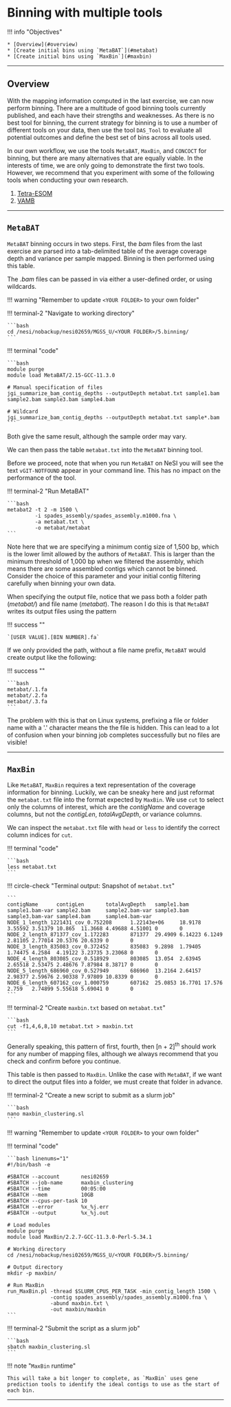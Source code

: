 # Binning with multiple tools

!!! info "Objectives"

    * [Overview](#overview)
    * [Create initial bins using `MetaBAT`](#metabat)
    * [Create initial bins using `MaxBin`](#maxbin)

---

## Overview

With the mapping information computed in the last exercise, we can now perform binning. There are a multitude of good binning tools currently published, and each have their strengths and weaknesses. As there is no best tool for binning, the current strategy for binning is to use a number of different tools on your data, then use the tool `DAS_Tool` to evaluate all potential outcomes and define the best set of bins across all tools used.

In our own workflow, we use the tools `MetaBAT`, `MaxBin`, and `CONCOCT` for binning, but there are many alternatives that are equally viable. In the interests of time, we are only going to demonstrate the first two tools. However, we recommend that you experiment with some of the following tools when conducting your own research.

1. [Tetra-ESOM](https://github.com/tetramerFreqs/Binning)
1. [VAMB](https://github.com/RasmussenLab/vamb)

---

## `MetaBAT`

`MetaBAT` binning occurs in two steps. First, the *bam* files from the last exercise are parsed into a tab-delimited table of the average coverage depth and variance per sample mapped. Binning is then performed using this table.

The *.bam* files can be passed in via either a user-defined order, or using wildcards.

!!! warning "Remember to update `<YOUR FOLDER>` to your own folder"

!!! terminal-2 "Navigate to working directory"

    ```bash
    cd /nesi/nobackup/nesi02659/MGSS_U/<YOUR FOLDER>/5.binning/
    ```

!!! terminal "code"

    ```bash
    module purge
    module load MetaBAT/2.15-GCC-11.3.0

    # Manual specification of files
    jgi_summarize_bam_contig_depths --outputDepth metabat.txt sample1.bam sample2.bam sample3.bam sample4.bam

    # Wildcard
    jgi_summarize_bam_contig_depths --outputDepth metabat.txt sample*.bam
    ```

Both give the same result, although the sample order may vary.

We can then pass the table `metabat.txt` into the `MetaBAT` binning tool.

Before we proceed, note that when you run `MetaBAT` on NeSI you will see the text `vGIT-NOTFOUND` appear in your command line. This has no impact on the performance of the tool.

!!! terminal-2 "Run MetaBAT"

    ```bash
    metabat2 -t 2 -m 1500 \
             -i spades_assembly/spades_assembly.m1000.fna \
             -a metabat.txt \
             -o metabat/metabat
    ```

Note here that we are specifying a minimum contig size of 1,500 bp, which is the lower limit allowed by the authors of `MetaBAT`. This is larger than the minimum threshold of 1,000 bp when we filtered the assembly, which means there are some assembled contigs which cannot be binned. Consider the choice of this parameter and your initial contig filtering carefully when binning your own data.

When specifying the output file, notice that we pass both a folder path (*metabat/*) and file name (*metabat*). The reason I do this is that `MetaBAT` writes its output files using the pattern

!!! success ""

    `[USER VALUE].[BIN NUMBER].fa`

If we only provided the path, without a file name prefix, `MetaBAT` would create output like the following:

!!! success "" 

    ```bash
    metabat/.1.fa
    metabat/.2.fa
    metabat/.3.fa
    ```

The problem with this is that on Linux systems, prefixing a file or folder name with a '.' character means the the file is hidden. This can lead to a lot of confusion when your binning job completes successfully but no files are visible!

---

## `MaxBin`

Like `MetaBAT`, `MaxBin` requires a text representation of the coverage information for binning. Luckily, we can be sneaky here and just reformat the `metabat.txt` file into the format expected by `MaxBin`. We use `cut` to select only the columns of interest, which are the *contigName* and coverage columns, but not the *contigLen*, *totalAvgDepth*, or variance columns.

We can inspect the `metabat.txt` file with `head` or `less` to identify the correct column indices for `cut`.

!!! terminal "code"

    ```bash
    less metabat.txt
    ```

!!! circle-check "Terminal output: Snapshot of `metabat.txt`"

    ```
    contigName      contigLen       totalAvgDepth   sample1.bam     sample1.bam-var sample2.bam     sample2.bam-var sample3.bam     sample3.bam-var sample4.bam     sample4.bam-var
    NODE_1_length_1221431_cov_0.752208      1.22143e+06     18.9178 3.55592 3.51379 10.865  11.3668 4.49688 4.51001 0       0
    NODE_2_length_871377_cov_1.172283       871377  29.4909 6.14223 6.1249  2.81105 2.77014 20.5376 20.6339 0       0
    NODE_3_length_835083_cov_0.372452       835083  9.2898  1.79405 1.74475 4.2584  4.19122 3.23735 3.23068 0       0
    NODE_4_length_803085_cov_0.518929       803085  13.054  2.63945 2.65518 2.53475 2.48676 7.87984 8.38717 0       0
    NODE_5_length_686960_cov_0.527949       686960  13.2164 2.64157 2.98377 2.59676 2.90338 7.97809 10.8339 0       0
    NODE_6_length_607162_cov_1.000759       607162  25.0853 16.7701 17.576  2.759   2.74899 5.55618 5.69041 0       0
    ```

!!! terminal-2 "Create `maxbin.txt` based on `metabat.txt`"

    ```bash
    cut -f1,4,6,8,10 metabat.txt > maxbin.txt
    ```

Generally speaking, this pattern of first, fourth, then [n + 2]<sup>th</sup> should work for any number of mapping files, although we always recommend that you check and confirm before you continue.

This table is then passed to `MaxBin`. Unlike the case with `MetaBAT`, if we want to direct the output files into a folder, we must create that folder in advance.

!!! terminal-2 "Create a new script to submit as a slurm job"

    ```bash
    nano maxbin_clustering.sl
    ```

!!! warning "Remember to update `<YOUR FOLDER>` to your own folder"

!!! terminal "code"

    ```bash linenums="1"
    #!/bin/bash -e
    
    #SBATCH --account       nesi02659
    #SBATCH --job-name      maxbin_clustering
    #SBATCH --time          00:05:00
    #SBATCH --mem           10GB
    #SBATCH --cpus-per-task 10
    #SBATCH --error         %x_%j.err
    #SBATCH --output        %x_%j.out
    
    # Load modules
    module purge
    module load MaxBin/2.2.7-GCC-11.3.0-Perl-5.34.1
    
    # Working directory
    cd /nesi/nobackup/nesi02659/MGSS_U/<YOUR FOLDER>/5.binning/
    
    # Output directory
    mkdir -p maxbin/
    
    # Run MaxBin
    run_MaxBin.pl -thread $SLURM_CPUS_PER_TASK -min_contig_length 1500 \
                  -contig spades_assembly/spades_assembly.m1000.fna \
                  -abund maxbin.txt \
                  -out maxbin/maxbin
    ```

!!! terminal-2 "Submit the script as a slurm job"

    ```bash
    sbatch maxbin_clustering.sl
    ```

!!! note "`MaxBin` runtime"

    This will take a bit longer to complete, as `MaxBin` uses gene prediction tools to identify the ideal contigs to use as the start of each bin.

---
